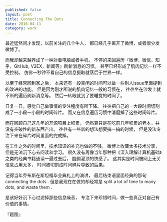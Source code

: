 ```yaml
---  
published: false  
layout: post  
title: Connecting The Dots
date: 2016-04-11  
category: work  
---  
```


最近猛然间才发现，以前关注的几个牛人，
都已经几乎离开了微博，或者很少发微博了。

而我却越来越养成了一种对着电脑或者手机，
不停的来回遍历『微博，微信，知乎，GitHub, V2EX，新闻等』刷新消息的习惯。
甚至已经形成了肌肉记忆一样不受控制。
仿佛一秒钟不看自己的信息摄取就落后于世界一样。

以至于经常回到家之后，
本来还有一段空闲的时间可以做一些别人issue里面提到的改进的功能。
但是因为刚才所说的肌肉记忆一般的习惯在，
往往坐在沙发上就不断的遍历刷新消息等。
然后一转眼就到了要睡觉的时间了。

日复一日，感觉自己做事情的专注程度有所下降。
往往把自己的一大段时间切割成了一小段一小段的时间碎片。
而又在信息遍历习惯中消磨掉了这些时间碎片。

而在回顾自己这几年的开源项目上积累，
仍然算只是在吃前几年积累的老本，并没有突破性的新东西产出。
往往有一些新的想法想要搞一搞的时候，
但是没法专注下来在碎片时间里面的完成掉。
 
在工作之外的时间里，技术知识的补充也做的不够。
微博上收藏太多技术分享，但是无法沉下心去阅读和学习。
很久没有再像当年那种把《深入理解计算机基础》之类的经典书籍通读一遍过去后，
醍醐灌顶的快感了。
这其实是时间被网上无关信息占用太多，
时间被切割成时间碎片导致的后果。

记得当年乔布斯在斯坦福毕业典礼上的演讲，
最后结束语里面经典的那句 connecting the dots .
但是我现在在做的却经常是 split a lot of time to many dots, and waste them .

是该好好沉下心过滤掉那些信息噪音，
专注下来珍惜时间，做一些真正对自己有价值的事情。

『题图』



